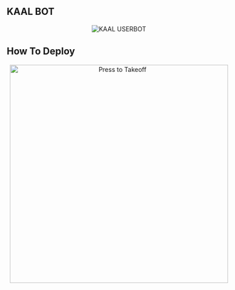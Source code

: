 
## KAAL BOT
 
<p align="center">
<img src="https://telegra.ph/file/8453f773dcbbbcb6095ab.jpg" alt="KAAL USERBOT">



## How To Deploy 

<p align="center">
<a href = "https://heroku.com/deploy?template=https://github.com/code-rgb/USERGE-X/tree/alpha"><img src="https://telegra.ph/file/3bab32afef881c3fef29a.jpg" alt="Press to Takeoff" width="490px"></a></p>
<br>

